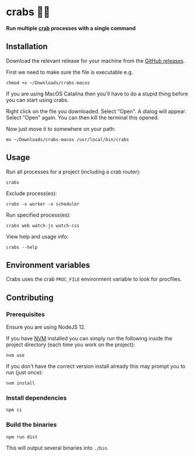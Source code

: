 # crabs 🦀🦀

**Run multiple [crab](https://github.com/dabapps/crab) processes with a single command**

## Installation

Download the relevant release for your machine from the [GitHub releases](https://github.com/JakeSidSmith/crabs/releases).

First we need to make sure the file is executable e.g.

```shell
chmod +x ~/Downloads/crabs-macos
```

If you are using MacOS Catalina then you'll have to do a stupid thing before you can start using crabs.

Right click on the file you downloaded. Select "Open". A dialog will appear. Select "Open" again. You can then kill the terminal this opened.

Now just move it to somewhere on your path:

```shell
mv ~/Downloads/crabs-macos /usr/local/bin/crabs
```

## Usage

Run all processes for a project (including a crab router):

```shell
crabs
```

Exclude process(es):

```shell
crabs -x worker -x scheduler
```

Run specified process(es):

```shell
crabs web watch-js watch-css
```

View help and usage info:

```shell
crabs --help
```

## Environment variables

Crabs uses the crab `PROC_FILE` environment variable to look for procfiles.

## Contributing

### Prerequisites

Ensure you are using NodeJS 12.

If you have [NVM](https://github.com/nvm-sh/nvm#installing-and-updating) installed you can simply run the following inside the project directory (each time you work on the project):

```shell
nvm use
```

If you don't have the correct version install already this may prompt you to run (just once):

```
nvm install
```

### Install dependencies

```shell
npm ci
```

### Build the binaries

```shell
npm run dist
```

This will output several binaries into `./bin`.
